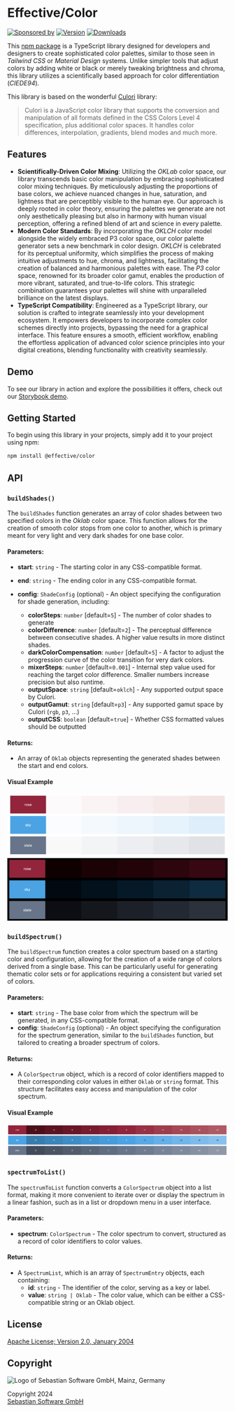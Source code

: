 # Effective/Color

[![Sponsored by][sponsor-img]][sponsor] [![Version][npm-version-img]][npm] [![Downloads][npm-downloads-img]][npm]

[sponsor]: https://www.sebastian-software.de
[sponsor-img]: https://badgen.net/badge/Sponsored%20by/Sebastian%20Software/c41e54
[npm]: https://www.npmjs.com/package/@effective/color
[npm-downloads-img]: https://badgen.net/npm/dm/@effective/color
[npm-version-img]: https://badgen.net/npm/v/@effective/color

This [npm package](https://www.npmjs.com/package/@effective/color) is a TypeScript library designed for developers and designers to create sophisticated color palettes, similar to those seen in _Tailwind CSS_ or _Material Design_ systems. Unlike simpler tools that adjust colors by adding white or black or merely tweaking brightness and chroma, this library utilizes a scientifically based approach for color differentiation (_CIEDE94_).

This library is based on the wonderful [Culori](https://culorijs.org/) library:

> Culori is a JavaScript color library that supports the conversion and manipulation of all formats defined in the CSS Colors Level 4 specification, plus additional color spaces. It handles color differences, interpolation, gradients, blend modes and much more.

## Features

- **Scientifically-Driven Color Mixing**: Utilizing the _OKLab_ color space, our library transcends basic color manipulation by embracing sophisticated color mixing techniques. By meticulously adjusting the proportions of base colors, we achieve nuanced changes in hue, saturation, and lightness that are perceptibly visible to the human eye. Our approach is deeply rooted in color theory, ensuring the palettes we generate are not only aesthetically pleasing but also in harmony with human visual perception, offering a refined blend of art and science in every palette.
- **Modern Color Standards**: By incorporating the _OKLCH_ color model alongside the widely embraced P3 color space, our color palette generator sets a new benchmark in color design. _OKLCH_ is celebrated for its perceptual uniformity, which simplifies the process of making intuitive adjustments to hue, chroma, and lightness, facilitating the creation of balanced and harmonious palettes with ease. The _P3_ color space, renowned for its broader color gamut, enables the production of more vibrant, saturated, and true-to-life colors. This strategic combination guarantees your palettes will shine with unparalleled brilliance on the latest displays.
- **TypeScript Compatibility**: Engineered as a TypeScript library, our solution is crafted to integrate seamlessly into your development ecosystem. It empowers developers to incorporate complex color schemes directly into projects, bypassing the need for a graphical interface. This feature ensures a smooth, efficient workflow, enabling the effortless application of advanced color science principles into your digital creations, blending functionality with creativity seamlessly.

## Demo

To see our library in action and explore the possibilities it offers, check out our [Storybook demo](https://effective-color.vercel.app/).

## Getting Started

To begin using this library in your projects, simply add it to your project using npm:

```bash
npm install @effective/color
```

## API

### `buildShades()`

The `buildShades` function generates an array of color shades between two specified colors in the _Oklab_ color space. This function allows for the creation of smooth color stops from one color to another, which is primary meant for very light and very dark shades for one base color.

#### Parameters:

- **start**: `string` - The starting color in any CSS-compatible format.
- **end**: `string` - The ending color in any CSS-compatible format.
- **config**: `ShadeConfig` (optional) - An object specifying the configuration for shade generation, including:

  - **colorSteps**: `number` [default=`5`] - The number of color shades to generate
  - **colorDifference**: `number` [default=`2`] - The perceptual difference between consecutive shades. A higher value results in more distinct shades.
  - **darkColorCompensation**: `number` [default=`5`] - A factor to adjust the progression curve of the color transition for very dark colors.
  - **mixerSteps**: `number` [default=`0.001`] - Internal step value used for reaching the target color difference. Smaller numbers increase precision but also runtime.
  - **outputSpace**: `string` [default=`oklch`] - Any supported output space by Culori.
  - **outputGamut**: `string` [default=`p3`] - Any supported gamut space by Culori (`rgb`, `p3`, ...)
  - **outputCSS**: `boolean` [default=`true`] - Whether CSS formatted values should be outputted

#### Returns:

- An array of `Oklab` objects representing the generated shades between the start and end colors.

#### Visual Example

![Light Shades](docs/light-shades.png)
![Dark Shades](docs/dark-shades.png)

### `buildSpectrum()`

The `buildSpectrum` function creates a color spectrum based on a starting color and configuration, allowing for the creation of a wide range of colors derived from a single base. This can be particularly useful for generating thematic color sets or for applications requiring a consistent but varied set of colors.

#### Parameters:

- **start**: `string` - The base color from which the spectrum will be generated, in any CSS-compatible format.
- **config**: `ShadeConfig` (optional) - An object specifying the configuration for the spectrum generation, similar to the `buildShades` function, but tailored to creating a broader spectrum of colors.

#### Returns:

- A `ColorSpectrum` object, which is a record of color identifiers mapped to their corresponding color values in either `Oklab` or `string` format. This structure facilitates easy access and manipulation of the color spectrum.

#### Visual Example

![Light Shades](docs/spectrum.png)

### `spectrumToList()`

The `spectrumToList` function converts a `ColorSpectrum` object into a list format, making it more convenient to iterate over or display the spectrum in a linear fashion, such as in a list or dropdown menu in a user interface.

#### Parameters:

- **spectrum**: `ColorSpectrum` - The color spectrum to convert, structured as a record of color identifiers to color values.

#### Returns:

- A `SpectrumList`, which is an array of `SpectrumEntry` objects, each containing:
  - **id**: `string` - The identifier of the color, serving as a key or label.
  - **value**: `string | Oklab` - The color value, which can be either a CSS-compatible string or an Oklab object.

## License

[Apache License; Version 2.0, January 2004](http://www.apache.org/licenses/LICENSE-2.0)

## Copyright

<img src="https://cdn.rawgit.com/sebastian-software/sebastian-software-brand/0d4ec9d6/sebastiansoftware-en.svg" alt="Logo of Sebastian Software GmbH, Mainz, Germany" width="460" height="160"/>

Copyright 2024<br/>[Sebastian Software GmbH](https://www.sebastian-software.de)
